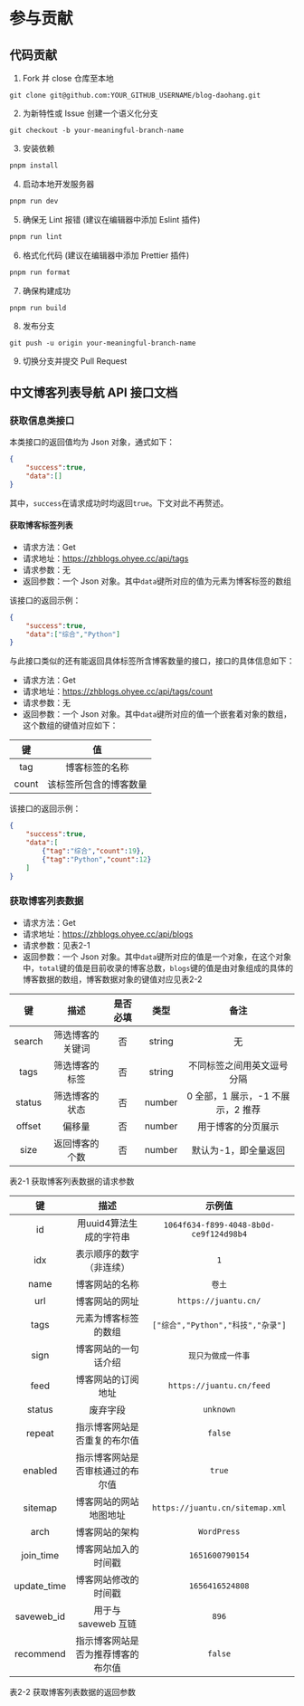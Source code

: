 # 参与贡献

## 代码贡献

1. Fork 并 close 仓库至本地

```
git clone git@github.com:YOUR_GITHUB_USERNAME/blog-daohang.git
```

2. 为新特性或 Issue 创建一个语义化分支

```
git checkout -b your-meaningful-branch-name
```

3. 安装依赖

```bash
pnpm install
```

4. 启动本地开发服务器

```bash
pnpm run dev
```

5. 确保无 Lint 报错 (建议在编辑器中添加 Eslint 插件)

```bash
pnpm run lint
```

6. 格式化代码 (建议在编辑器中添加 Prettier 插件)

```bash
pnpm run format
```

7. 确保构建成功

```bash
pnpm run build
```

8. 发布分支

```
git push -u origin your-meaningful-branch-name
```

9. 切换分支并提交 Pull Request

## 中文博客列表导航 API 接口文档

### 获取信息类接口

本类接口的返回值均为 Json 对象，通式如下：

```json
{
    "success":true,
    "data":[]
}
```
其中，`success`在请求成功时均返回`true`。下文对此不再赘述。

#### 获取博客标签列表

- 请求方法：Get
- 请求地址：https://zhblogs.ohyee.cc/api/tags
- 请求参数：无
- 返回参数：一个 Json 对象。其中`data`键所对应的值为元素为博客标签的数组

该接口的返回示例：

```json
{
    "success":true,
    "data":["综合","Python"]
}
```

与此接口类似的还有能返回具体标签所含博客数量的接口，接口的具体信息如下：

- 请求方法：Get
- 请求地址：https://zhblogs.ohyee.cc/api/tags/count
- 请求参数：无
- 返回参数：一个 Json 对象。其中`data`键所对应的值一个嵌套着对象的数组，这个数组的键值对应如下：

|键|值|
|:---:|:---:|
|tag|博客标签的名称|
|count|该标签所包含的博客数量|

该接口的返回示例：

```json
{
    "success":true,
    "data":[
        {"tag":"综合","count":19},
        {"tag":"Python","count":12}
    ]
}
```

### 获取博客列表数据

- 请求方法：Get
- 请求地址：https://zhblogs.ohyee.cc/api/blogs
- 请求参数：见表2-1
- 返回参数：一个 Json 对象。其中`data`键所对应的值是一个对象，在这个对象中，`total`键的值是目前收录的博客总数，`blogs`键的值是由对象组成的具体的博客数据的数组，博客数据对象的键值对应见表2-2

|键|描述|是否必填|类型|备注|
|:---:|:---:|:---:|:---:|:---:|
|search|筛选博客的关键词|否|string|无|
|tags|筛选博客的标签|否|string|不同标签之间用英文逗号分隔|
|status|筛选博客的状态|否|number|0 全部，1 展示，-1 不展示，2 推荐|
|offset|偏移量|否|number|用于博客的分页展示|
|size|返回博客的个数|否|number|默认为-1，即全量返回|
表2-1 获取博客列表数据的请求参数

|键|描述|示例值|
|:---:|:---:|:---:|
|id|用uuid4算法生成的字符串|`1064f634-f899-4048-8b0d-ce9f124d98b4`|
|idx|表示顺序的数字（非连续）|`1`|
|name|博客网站的名称|`卷土`|
|url|博客网站的网址|`https://juantu.cn/`|
|tags|元素为博客标签的数组|`["综合","Python","科技","杂录"]`|
|sign|博客网站的一句话介绍|`现只为做成一件事`|
|feed|博客网站的订阅地址|`https://juantu.cn/feed`|
|status|废弃字段|`unknown`|
|repeat|指示博客网站是否重复的布尔值|`false`|
|enabled|指示博客网站是否审核通过的布尔值|`true`|
|sitemap|博客网站的网站地图地址|`https://juantu.cn/sitemap.xml`|
|arch|博客网站的架构|`WordPress`|
|join_time|博客网站加入的时间戳|`1651600790154`|
|update_time|博客网站修改的时间戳|`1656416524808`|
|saveweb_id|用于与 saveweb 互链|`896`|
|recommend|指示博客网站是否为推荐博客的布尔值|`false`|
表2-2 获取博客列表数据的返回参数
